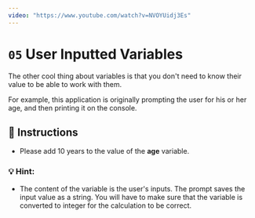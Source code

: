 ```yaml
---
video: "https://www.youtube.com/watch?v=NVOYUidj3Es"
---
```


# `05` User Inputted Variables

The other cool thing about variables is that you don't need to know their value to be able to work with them.

For example, this application is originally prompting the user for his or her age, and then printing it on the console.


## :pencil: Instructions

* Please add 10 years to the value of the **age** variable. 


### 💡 Hint:

* The content of the variable is the user's inputs. The prompt saves the input value as a string. You will have to make sure that the variable is converted to integer for the calculation to be correct.
